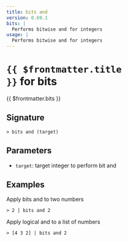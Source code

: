 ```yaml
---
title: bits and
version: 0.69.1
bits: |
  Performs bitwise and for integers
usage: |
  Performs bitwise and for integers
---
```


# <code>{{ $frontmatter.title }}</code> for bits

<div style='white-space: pre-wrap;margin-top: 10px'>{{ $frontmatter.bits }}</div>

## Signature

```> bits and (target)```

## Parameters

 -  `target`: target integer to perform bit and

## Examples

Apply bits and to two numbers
```shell
> 2 | bits and 2
```

Apply logical and to a list of numbers
```shell
> [4 3 2] | bits and 2
```
